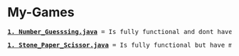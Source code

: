 # My-Games
<pre><b><u>1. Number_Guesssing.java</u></b> = Is fully functional and dont have any bugs.</pre>
<pre><b><u>1. Stone_Paper_Scissor.java</u></b> = Is fully functional but have minor bugs.</pre>